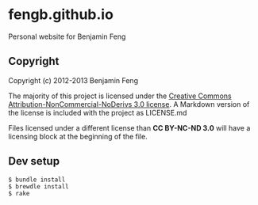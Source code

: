 fengb.github.io
=====
Personal website for Benjamin Feng

Copyright
-----
Copyright (c) 2012-2013 Benjamin Feng

The majority of this project is licensed under the
[Creative Commons Attribution-NonCommercial-NoDerivs 3.0 license](http://creativecommons.org/licenses/by-nc-nd/3.0/).
A Markdown version of the license is included with the project as LICENSE.md

Files licensed under a different license than **CC BY-NC-ND 3.0** will have a
licensing block at the beginning of the file.

Dev setup
-----
```console
$ bundle install
$ brewdle install
$ rake
```
